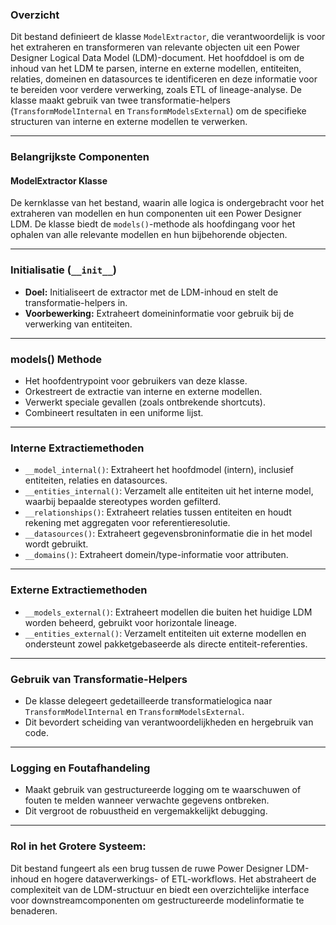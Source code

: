 ### Overzicht

Dit bestand definieert de klasse `ModelExtractor`, die verantwoordelijk is voor het extraheren en transformeren van relevante objecten uit een Power Designer Logical Data Model (LDM)-document. Het hoofddoel is om de inhoud van het LDM te parsen, interne en externe modellen, entiteiten, relaties, domeinen en datasources te identificeren en deze informatie voor te bereiden voor verdere verwerking, zoals ETL of lineage-analyse. De klasse maakt gebruik van twee transformatie-helpers (`TransformModelInternal` en `TransformModelsExternal`) om de specifieke structuren van interne en externe modellen te verwerken.

---

### **Belangrijkste Componenten**

#### **ModelExtractor Klasse**

De kernklasse van het bestand, waarin alle logica is ondergebracht voor het extraheren van modellen en hun componenten uit een Power Designer LDM. De klasse biedt de `models()`-methode als hoofdingang voor het ophalen van alle relevante modellen en hun bijbehorende objecten.

---

### **Initialisatie (`__init__`)**

- **Doel:** Initialiseert de extractor met de LDM-inhoud en stelt de transformatie-helpers in.
- **Voorbewerking:** Extraheert domeininformatie voor gebruik bij de verwerking van entiteiten.

---

### **models() Methode**

- Het hoofdentrypoint voor gebruikers van deze klasse.
- Orkestreert de extractie van interne en externe modellen.
- Verwerkt speciale gevallen (zoals ontbrekende shortcuts).
- Combineert resultaten in een uniforme lijst.

---

### **Interne Extractiemethoden**

- `__model_internal()`: Extraheert het hoofdmodel (intern), inclusief entiteiten, relaties en datasources.
- `__entities_internal()`: Verzamelt alle entiteiten uit het interne model, waarbij bepaalde stereotypes worden gefilterd.
- `__relationships()`: Extraheert relaties tussen entiteiten en houdt rekening met aggregaten voor referentieresolutie.
- `__datasources()`: Extraheert gegevensbroninformatie die in het model wordt gebruikt.
- `__domains()`: Extraheert domein/type-informatie voor attributen.

---

### **Externe Extractiemethoden**

- `__models_external()`: Extraheert modellen die buiten het huidige LDM worden beheerd, gebruikt voor horizontale lineage.
- `__entities_external()`: Verzamelt entiteiten uit externe modellen en ondersteunt zowel pakketgebaseerde als directe entiteit-referenties.

---

### **Gebruik van Transformatie-Helpers**

- De klasse delegeert gedetailleerde transformatielogica naar `TransformModelInternal` en `TransformModelsExternal`.
- Dit bevordert scheiding van verantwoordelijkheden en hergebruik van code.

---

### **Logging en Foutafhandeling**

- Maakt gebruik van gestructureerde logging om te waarschuwen of fouten te melden wanneer verwachte gegevens ontbreken.
- Dit vergroot de robuustheid en vergemakkelijkt debugging.

---

### **Rol in het Grotere Systeem:**

Dit bestand fungeert als een brug tussen de ruwe Power Designer LDM-inhoud en hogere dataverwerkings- of ETL-workflows. Het abstraheert de complexiteit van de LDM-structuur en biedt een overzichtelijke interface voor downstreamcomponenten om gestructureerde modelinformatie te benaderen.
